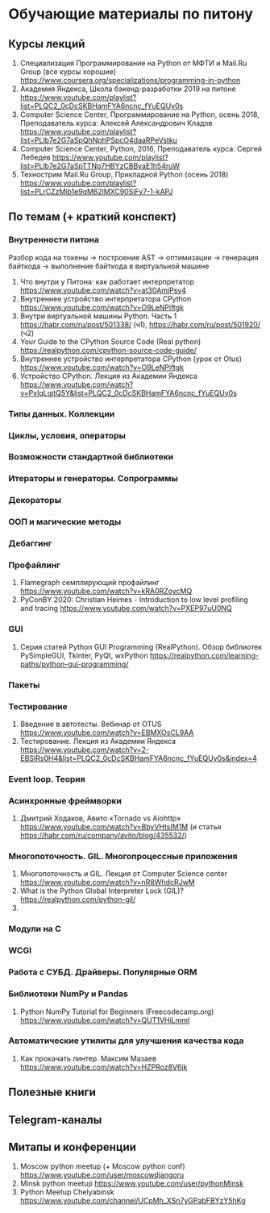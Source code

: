 # Обучающие материалы по питону

## Курсы лекций

1. Специализация Программирование на Python от МФТИ и Mail.Ru Group (все курсы хорошие) https://www.coursera.org/specializations/programming-in-python
2. Академия Яндекса, Школа бэкенд-разработки 2019 на питоне https://www.youtube.com/playlist?list=PLQC2_0cDcSKBHamFYA6ncnc_fYuEQUy0s
3. Computer Science Center, Программирование на Python, осень 2018, Преподаватель курса: Алексей Александрович Кладов https://www.youtube.com/playlist?list=PLlb7e2G7aSpQhNphPSpcO4daaRPeVstku
4. Computer Science Center, Python, 2016, Преподаватель курса: Сергей Лебедев https://www.youtube.com/playlist?list=PLlb7e2G7aSpTTNp7HBYzCBByaE1h54ruW
5. Технострим Mail.Ru Group, Прикладной Python (осень 2018) https://www.youtube.com/playlist?list=PLrCZzMib1e9qM62lMXC90SiFy7-1-kAPJ

## По темам (+ краткий конспект)

### Внутренности питона

Разбор кода на токены -> построение AST -> оптимизации -> генерация байткода -> выполнение байткода в виртуальной машине

1. Что внутри у Питона: как работает интерпретатор https://www.youtube.com/watch?v=at30AmjPsy4
2. Внутреннее устройство интерпретатора CPython https://www.youtube.com/watch?v=O9LeNPiftgk
3. Внутри виртуальной машины Python. Часть 1 https://habr.com/ru/post/501338/ (ч1), https://habr.com/ru/post/501920/ (ч2)
4. Your Guide to the CPython Source Code (Real python) https://realpython.com/cpython-source-code-guide/
5. Внутреннее устройство интерпретатора CPython (урок от Otus) https://www.youtube.com/watch?v=O9LeNPiftgk
6. Устройство CPython. Лекция из Академии Яндекса https://www.youtube.com/watch?v=PxIqLgjtQ5Y&list=PLQC2_0cDcSKBHamFYA6ncnc_fYuEQUy0s

### Типы данных. Коллекции

### Циклы, условия, операторы

### Возможности стандартной библиотеки

### Итераторы и генераторы. Сопрограммы

### Декораторы

### ООП и магические методы

### Дебаггинг

### Профайлинг 
1. Flamegraph семплирующий профайлинг https://www.youtube.com/watch?v=kRA0RZoycMQ
2. PyConBY 2020: Christian Heimes - Introduction to low level profiling and tracing https://www.youtube.com/watch?v=PXEP97uU0NQ

### GUI
1. Серия статей Python GUI Programming (RealPython). Обзор библиотек PySimpleGUI, Tkinter, PyQt, wxPython https://realpython.com/learning-paths/python-gui-programming/ 

### Пакеты

### Тестирование
1. Введение в автотесты. Вебинар от OTUS https://www.youtube.com/watch?v=EBMXOsCL9AA
2. Тестирование. Лекция из Академии Яндекса https://www.youtube.com/watch?v=2-EBSIRs0H4&list=PLQC2_0cDcSKBHamFYA6ncnc_fYuEQUy0s&index=4

### Event loop. Теория

### Асинхронные фреймворки
1. Дмитрий Ходаков, Авито «Tornado vs Aiohttp» https://www.youtube.com/watch?v=BbyVHtsIM1M (и статья https://habr.com/ru/company/avito/blog/435532/)

### Многопоточность. GIL. Многопроцессные приложения
1. Многопоточность и GIL. Лекция от Computer Science center https://www.youtube.com/watch?v=nR8WhdcRJwM
2. What is the Python Global Interpreter Lock (GIL)? https://realpython.com/python-gil/
3. 

### Модули на C

### WCGI

### Работа с СУБД. Драйверы. Популярные ORM

### Библиотеки NumPy и Pandas
1. Python NumPy Tutorial for Beginners (Freecodecamp.org) https://www.youtube.com/watch?v=QUT1VHiLmmI

### Автоматические утилиты для улучшения качества кода
1. Как прокачать линтер. Максим Мазаев https://www.youtube.com/watch?v=HZPRoz8V6jk

## Полезные книги

## Telegram-каналы

##  Митапы и конференции
1. Moscow python meetup (+ Moscow python conf) https://www.youtube.com/user/moscowdjangoru
2. Minsk python meetup https://www.youtube.com/user/pythonMinsk 
3. Python Meetup Chelyabinsk https://www.youtube.com/channel/UCpMh_XSn7yGPabFBYzY5hKg

